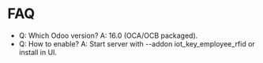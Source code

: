 # FAQ

- Q: Which Odoo version? A: 16.0 (OCA/OCB packaged).
- Q: How to enable? A: Start server with --addon iot_key_employee_rfid or install in UI.
